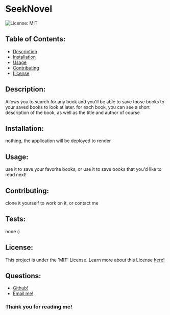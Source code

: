 
# SeekNovel

![License: MIT](https://img.shields.io/badge/License-MIT-yellow.svg)


## Table of Contents:
- [Description](#description)
- [Installation](#installation)
- [Usage](#usage)
- [Contributing](#contributing)
- [License](#license)


## Description:
Allows you to search for any book and you'll be able to save those books to your saved books to look at later. for each book, you can see a short description of the book, as well as the title and author of course


## Installation:
nothing, the application will be deployed to render

## Usage:
use it to save your favorite books, or use it to save books that you'd like to read next!

## Contributing:
clone it yourself to work on it, or contact me

## Tests:
none (:

## License:
This project is under the 'MIT' License.
Learn more about this License [here!](https://opensource.org/licenses/MIT)

## Questions:
- [Github!](http://www.github.com/limboden)
- [Email me!](mailto:imbodenlu@gmail.com)


### Thank you for reading me!

